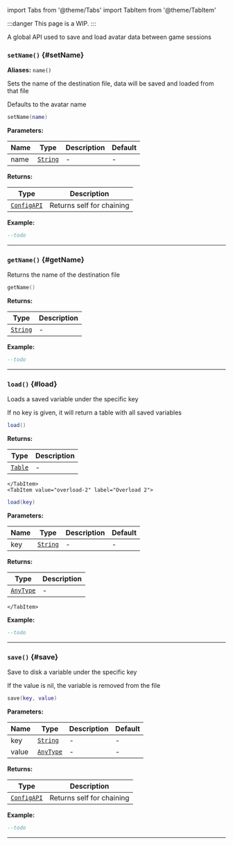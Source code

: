 import Tabs from '@theme/Tabs'
import TabItem from '@theme/TabItem'

:::danger
This page is a WIP.
:::

A global API used to save and load avatar data between game sessions

### <code>setName()</code> \{#setName}

**Aliases:** `name()`

Sets the name of the destination file, data will be saved and loaded from that file

Defaults to the avatar name

```lua
setName(name)
```

**Parameters:**

| Name | Type                     | Description | Default |
| ---- | ------------------------ | ----------- | ------- |
| name | <code>[String](#)</code> | -           | -       |

**Returns:**

| Type                                      | Description               |
| ----------------------------------------- | ------------------------- |
| <code>[ConfigAPI](/globals/Config)</code> | Returns self for chaining |

**Example:**

```lua
--todo
```

---

### <code>getName()</code> \{#getName}

Returns the name of the destination file

```lua
getName()
```

**Returns:**

| Type                     | Description |
| ------------------------ | ----------- |
| <code>[String](#)</code> | -           |

**Example:**

```lua
--todo
```

---

### <code>load()</code> \{#load}

Loads a saved variable under the specific key

If no key is given, it will return a table with all saved variables

<Tabs>
    <TabItem value="overload-1" label="Overload 1">

```lua
load()
```

**Returns:**

| Type                    | Description |
| ----------------------- | ----------- |
| <code>[Table](#)</code> | -           |

    </TabItem>
    <TabItem value="overload-2" label="Overload 2">

```lua
load(key)
```

**Parameters:**

| Name | Type                     | Description | Default |
| ---- | ------------------------ | ----------- | ------- |
| key  | <code>[String](#)</code> | -           | -       |

**Returns:**

| Type                      | Description |
| ------------------------- | ----------- |
| <code>[AnyType](#)</code> | -           |

    </TabItem>

</Tabs>

**Example:**

```lua
--todo
```

---

### <code>save()</code> \{#save}

Save to disk a variable under the specific key

If the value is nil, the variable is removed from the file

```lua
save(key, value)
```

**Parameters:**

| Name  | Type                      | Description | Default |
| ----- | ------------------------- | ----------- | ------- |
| key   | <code>[String](#)</code>  | -           | -       |
| value | <code>[AnyType](#)</code> | -           | -       |

**Returns:**

| Type                                      | Description               |
| ----------------------------------------- | ------------------------- |
| <code>[ConfigAPI](/globals/Config)</code> | Returns self for chaining |

**Example:**

```lua
--todo
```

---
